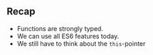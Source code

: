 ## Recap

* Functions are strongly typed.
* We can use all ES6 features today.
* We still have to think about the `this`-pointer
